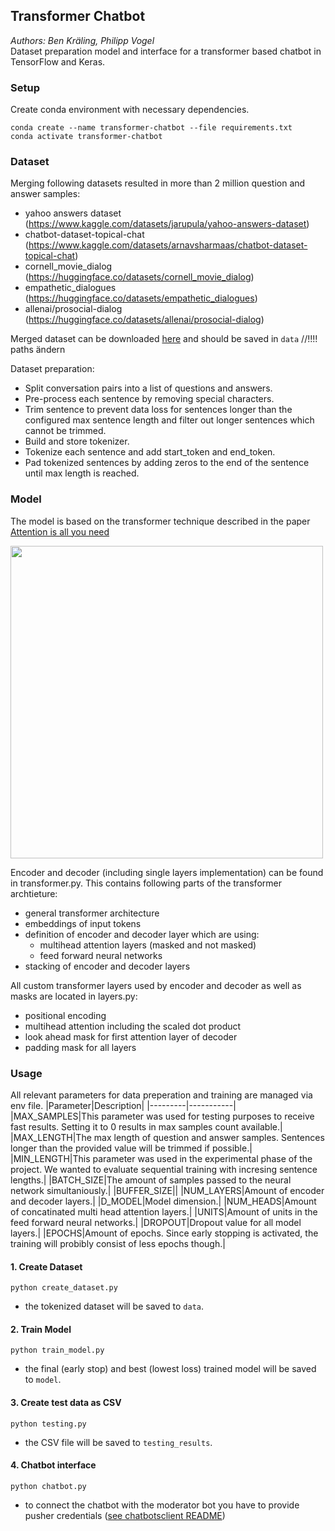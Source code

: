 ## Transformer Chatbot

_Authors: Ben Kräling, Philipp Vogel_ <br>
Dataset preparation model and interface for a transformer based chatbot in TensorFlow and Keras.

### Setup

Create conda environment with necessary dependencies.
  ```
  conda create --name transformer-chatbot --file requirements.txt
  conda activate transformer-chatbot
  ```

### Dataset

Merging following datasets resulted in more than 2 million question and answer samples:

- yahoo answers dataset (https://www.kaggle.com/datasets/jarupula/yahoo-answers-dataset)
- chatbot-dataset-topical-chat (https://www.kaggle.com/datasets/arnavsharmaas/chatbot-dataset-topical-chat)
- cornell_movie_dialog (https://huggingface.co/datasets/cornell_movie_dialog)
- empathetic_dialogues (https://huggingface.co/datasets/empathetic_dialogues)
- allenai/prosocial-dialog (https://huggingface.co/datasets/allenai/prosocial-dialog)

Merged dataset can be downloaded [here](https://fhd.sharepoint.com/:u:/t/Chatbotsdiesmartsind/EVipogxYkvxKpxbXpIOmXT4BqmakIh75tJmh2QACCOah4g?email=florian.huber%40hs-duesseldorf.de&e=eUGCMm) and should be saved in `data` //!!!! paths ändern

Dataset preparation:

- Split conversation pairs into a list of questions and answers.
- Pre-process each sentence by removing special characters.
- Trim sentence to prevent data loss for sentences longer than the configured max sentence length and filter out longer sentences which cannot be trimmed.
- Build and store tokenizer.
- Tokenize each sentence and add start_token and end_token.
- Pad tokenized sentences by adding zeros to the end of the sentence until max length is reached.

### Model

The model is based on the transformer technique described in the paper [Attention is all you need](https://arxiv.org/pdf/1706.03762.pdf)

<img src="[https://user-images.githubusercontent.com/16319829/81180309-2b51f000-8fee-11ea-8a78-ddfe8c3412a7.png](https://user-images.githubusercontent.com/33390325/220045500-f79d01ed-b9df-4bde-a7d6-1763f5418dbb.jpeg)" width="500">

Encoder and decoder (including single layers implementation) can be found in transformer.py. 
This contains following parts of the transformer archtieture:
- general transformer architecture
- embeddings of input tokens
- definition of encoder and decoder layer which are using:
  - multihead attention layers (masked and not masked)
  - feed forward neural networks
- stacking of encoder and decoder layers

All custom transformer layers used by encoder and decoder as well as masks are located in layers.py:
- positional encoding
- multihead attention including the scaled dot product
- look ahead mask for first attention layer of decoder
- padding mask for all layers

### Usage

All relevant parameters for data preperation and training are managed via env file.
|Parameter|Description|
|---------|-----------|
|MAX_SAMPLES|This parameter was used for testing purposes to receive fast results. Setting it to 0 results in max samples count available.|
|MAX_LENGTH|The max length of question and answer samples. Sentences longer than the provided value will be trimmed if possible.|
|MIN_LENGTH|This parameter was used in the experimental phase of the project. We wanted to evaluate sequential training with incresing sentence lengths.|
|BATCH_SIZE|The amount of samples passed to the neural network simultaniously.|
|BUFFER_SIZE||
|NUM_LAYERS|Amount of encoder and decoder layers.|
|D_MODEL|Model dimension.|
|NUM_HEADS|Amount of concatinated multi head attention layers.|
|UNITS|Amount of units in the feed forward neural networks.|
|DROPOUT|Dropout value for all model layers.|
|EPOCHS|Amount of epochs. Since early stopping is activated, the training will probibly consist of less epochs though.|

#### 1. Create Dataset

```
python create_dataset.py
```

- the tokenized dataset will be saved to `data`.

#### 2. Train Model

```
python train_model.py
```

- the final (early stop) and best (lowest loss) trained model will be saved to `model`.

#### 3. Create test data as CSV

```
python testing.py
```

- the CSV file will be saved to `testing_results`.

#### 4. Chatbot interface

```
python chatbot.py
```

- to connect the chatbot with the moderator bot you have to provide pusher credentials ([see chatbotsclient README](https://github.com/Robstei/chatbotsclient))
